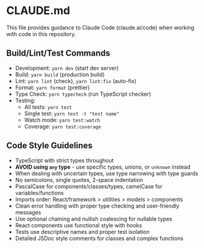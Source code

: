 # CLAUDE.md

This file provides guidance to Claude Code (claude.ai/code) when working with code in this repository.

## Build/Lint/Test Commands

- Development: `yarn dev` (start dev server)
- Build: `yarn build` (production build)
- Lint: `yarn lint` (check), `yarn lint:fix` (auto-fix)
- Format: `yarn format` (prettier)
- Type Check: `yarn typecheck` (run TypeScript checker)
- Testing: 
  - All tests: `yarn test`
  - Single test: `yarn test -t "test name"` 
  - Watch mode: `yarn test:watch`
  - Coverage: `yarn test:coverage`

## Code Style Guidelines

- TypeScript with strict types throughout
- **AVOID using `any` type** - use specific types, unions, or `unknown` instead
- When dealing with uncertain types, use type narrowing with type guards
- No semicolons, single quotes, 2-space indentation
- PascalCase for components/classes/types, camelCase for variables/functions
- Imports order: React/framework > utilities > models > components
- Clean error handling with proper type checking and user-friendly messages
- Use optional chaining and nullish coalescing for nullable types
- React components use functional style with hooks
- Tests use descriptive names and proper test isolation
- Detailed JSDoc style comments for classes and complex functions